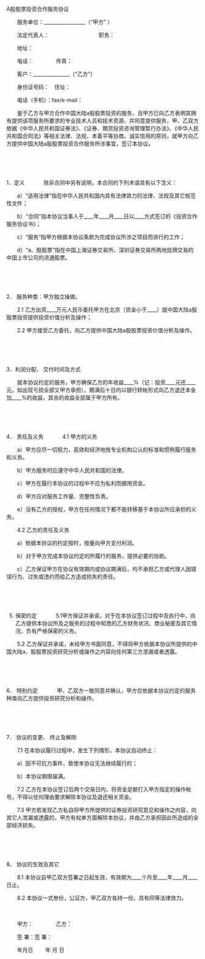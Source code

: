 



A股股票投资合作服务协议



 

　　服务单位：_________________（“甲方” ）

　　法定代表人：　　　　　　　　　 职务：

　　地址：

　　电话：　 　　　传真：

　　客户：_______________（“乙方”）

　　身份证号码：　住址：

　　电话（手机）：fax/e-mail：　　

　　鉴于乙方与甲方合作中国大陆a股股票投资的服务，且甲方已向乙方表明其拥有提供该项服务所要求的专业技术人员和技术资源，并同意提供服务，甲、乙双方依据《中华人民共和国证券法》、《证券、期货投资咨询管理暂行办法》、《中华人民共和国合同法》等相关法律、法规，本着平等协商，诚实信用的原则，就甲方向乙方提供中国大陆a股股票投资合作服务所涉事宜，签订本协议。

　　

　　

1．定义
　　
　除非合同中另有说明，本合同的下列术语具有以下含义：

　　a）“适用法律”指在中华人民共和国内具有法律效力的法律、法规及其它规范性文件；

　　b）“合同”指本协议当事人于____年____月____日以____方式签订的《投资合作服务协议书》；

　　c）“服务”指甲方根据本协议条款为完成协议所涉之项目而进行的工作；

　　d）“a、股股票”指在中国上海证券交易所、深圳证券交易所两地挂牌交易的中国上市公司的流通股票。

　　

　　

2． 
服务种类：甲方独立操做。

　　2.1 乙方出资____万元人民币委托甲方在北京（资金小于____）就中国大陆a股股票投资提供投资价值分析及操作；

　　2.2 甲方接受乙方委托，向乙方提供中国大陆a股股票投资价值分析及操作。

　　

　　

3．利润分配、
交付时间及方式

　　就本协议约定的服务，甲方确保乙方的年收益____%（记：投资____元还____元。如出现亏损全部又甲方承担）。期满后十日内以银行转帐形式向乙方退还本金加____%的收益，其余的收益全部属于甲方所有。

　　

　　

4． 责任及义务
　　
　4.1 甲方的义务

　　a）甲方应尽一切努力，高效和经济地按专业机构公认的标准和惯例履行服务和义务。

　　b）甲方服务时应遵守中华人民共和国的法律。

　　c）甲方在履行本协议的过程中不应为私利而挪用资金。

　　d）甲方应对服务工作量、完整性负责。

　　e）没有乙方的授权，甲方在任何情况下都不能转移基于本协议所应承担的义务。

　　4.2 乙方的责任及义务

　　a）依据本协议的约定按时，按量向甲方支付利润。

　　b）对于甲方完成本协议约定的所履行的服务，提供必要的协助。

　　c）乙方保证甲方在协议有效期内或协议期满后，均不承担乙方或代理人因错误行为、过失或违约而给乙方造成损失的责任。

　　

　　

5. 保密约定
　　
　5.1甲方保证并承诺，对于在本协议签订过程中及执行中，向乙方提供本协议所及之服务的过程中知悉的乙方财务状况、商业秘密及其它情况，负有严格保密的义务。

　　5.2 乙方保证并承诺，未经甲方书面同意，不得将甲方依据本协议所提供的中国大陆a、股股票投资研究分析或操作之内容向任何第三方泄漏或者透露。

　　

　　

6． 特别约定
　　
　甲、乙双方一致同意并确认，甲方仅依据本协议约定的服务种类向乙方提供投资研究分析和操作。

　　

　　

7． 协议的变更、
终止及解除

　　7.1 在本协议履行过程中，发生下列情形，本协议自动终止：

　　a）因不可抗力事件，致使本协议无法继续履行的；

　　b）本协议期限届满。

　　7.2 乙方在本协议签订后两个交易日内，将资金足额打入甲方指定的操作帐号。不得以任何理由要求解除本协议及退还相关资金。

　　7.3 甲方若发现乙方私自将甲方所提供的证券投资研究意见和操作之内容，向其它人泄漏或透露的，甲方有权单方面解除本协议，并由乙方承担因此所造成的全部经济损失。

　　

　　

8、
协议的生效及其它

　　8.1 本协议自甲乙双方签署之日起生效，有效期为____个月至____年____月____日止。

　　8.2 本协议一式叁份，公证方，甲乙双方各持一份，具有同等法律效力。　　

　　

　　甲方：　　　　 乙方：

　　签 署：签 署：

　　年月日　　 年 月 日